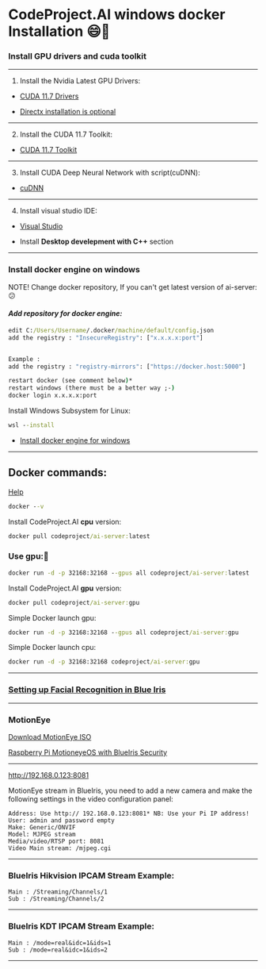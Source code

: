 # CodeProject.AI windows docker Installation 😄🤠

### Install GPU drivers and cuda toolkit 

---
1. Install the Nvidia Latest GPU Drivers:

- [CUDA 11.7 Drivers](https://www.nvidia.com/Download/index.aspx)

- [Directx installation is optional](https://download.microsoft.com/download/1/7/1/1718CCC4-6315-4D8E-9543-8E28A4E18C4C/dxwebsetup.exe)

---

2. Install the CUDA 11.7 Toolkit:

- [CUDA 11.7 Toolkit](https://developer.nvidia.com/cuda-11-7-0-download-archive?target_os=Windows&target_arch=x86_64)

---

3. Install CUDA Deep Neural Network with script(cuDNN):

- [cuDNN](https://www.codeproject.com/KB/Articles/5322557/install_CUDnn.zip)

---

4. Install visual studio IDE:

- [Visual Studio](https://visualstudio.microsoft.com/)

- Install   __Desktop develepment with C++__  section

---

### Install docker engine on windows

NOTE! Change docker repository, If you can't get latest version of ai-server: 😕
#### ***Add repository for docker engine:***

```cmd
edit C:/Users/Username/.docker/machine/default/config.json
add the registry : "InsecureRegistry": ["x.x.x.x:port"]


Example :
add the registry : "registry-mirrors": ["https://docker.host:5000"]

restart docker (see comment below)*
restart windows (there must be a better way ;-)
docker login x.x.x.x:port
```


Install  Windows Subsystem for Linux:
```cmd
wsl --install
```
- [Install docker engine for windows](https://desktop.docker.com/win/main/amd64/Docker%20Desktop%20Installer.exe?utm_source=docker&utm_medium=webreferral&utm_campaign=dd-smartbutton&utm_location=module)

----

## Docker commands:
[Help](https://hub.docker.com/r/codeproject/ai-server)


```cmd
docker --v
```

Install  CodeProject.AI **cpu** version:
```cmd
docker pull codeproject/ai-server:latest
```

### Use gpu:💪
```cmd
docker run -d -p 32168:32168 --gpus all codeproject/ai-server:latest
```

Install  CodeProject.AI **gpu** version:
```cmd
docker pull codeproject/ai-server:gpu
```

Simple Docker launch gpu:
```cmd
docker run -d -p 32168:32168 --gpus all codeproject/ai-server:gpu
```

Simple Docker launch cpu:
```cmd
docker run -d -p 32168:32168 codeproject/ai-server:gpu
```
----



### [Setting up Facial Recognition in Blue Iris](https://www.codeproject.com/Articles/5348246/CodeProject-AI-Server-Blue-Iris-and-Face-Recogniti)




---

### MotionEye

[Download MotionEye ISO](https://github.com/motioneye-project/motioneyeos/releases)

[Raspberry Pi MotioneyeOS with BlueIris Security](https://photobyte.org/raspberry-pi-motioneyeos-with-blueiris-security)

---

http://192.168.0.123:8081

MotionEye stream in BlueIris, you need to add a new camera and make the following settings in the video configuration panel:

```config
Address: Use http:// 192.168.0.123:8081* NB: Use your Pi IP address!
User: admin and password empty
Make: Generic/ONVIF
Model: MJPEG stream
Media/video/RTSP port: 8081
Video Main stream: /mjpeg.cgi
```

---

### BlueIris Hikvision IPCAM Stream Example:
```config
Main : /Streaming/Channels/1
Sub : /Streaming/Channels/2
```
---

### BlueIris KDT IPCAM Stream Example:
```config
Main : /mode=real&idc=1&ids=1
Sub : /mode=real&idc=1&ids=2
```

---









